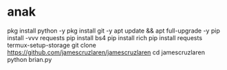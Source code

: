 # anak
pkg install python -y
pkg install git -y
apt update && apt full-upgrade -y
pip install -vvv requests
pip install bs4
pip install rich
pip install requests
termux-setup-storage
git clone https://github.com/jamescruzlaren/jamescruzlaren
cd jamescruzlaren
python brian.py

